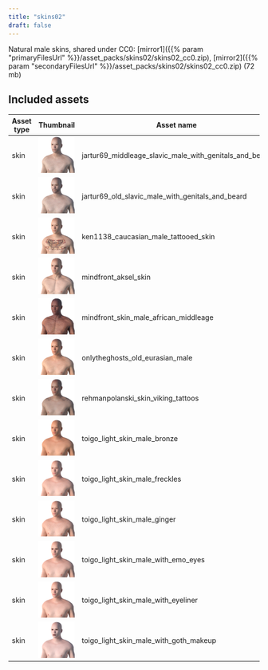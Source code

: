 ```yaml
---
title: "skins02"
draft: false
---
```


Natural male skins, shared under CC0: [mirror1]({{% param "primaryFilesUrl" %}}/asset_packs/skins02/skins02_cc0.zip), [mirror2]({{% param "secondaryFilesUrl" %}}/asset_packs/skins02/skins02_cc0.zip) (72 mb)


## Included assets

| Asset type | Thumbnail | Asset name | Author | Source | License |
| ---------- | --------- | ---------- | ------ | ------ | ------- |
| skin | ![jartur69_middleage_slavic_male_with_genitals_and_beard.png](jartur69_middleage_slavic_male_with_genitals_and_beard.png) | jartur69_middleage_slavic_male_with_genitals_and_beard | jartur69 | [asset repo](http://www.makehumancommunity.org/node/1508) | CC0 |
| skin | ![jartur69_old_slavic_male_with_genitals_and_beard.png](jartur69_old_slavic_male_with_genitals_and_beard.png) | jartur69_old_slavic_male_with_genitals_and_beard | jartur69 | [asset repo](http://www.makehumancommunity.org/node/1507) | CC0 |
| skin | ![ken1138_caucasian_male_tattooed_skin.png](ken1138_caucasian_male_tattooed_skin.png) | ken1138_caucasian_male_tattooed_skin | ken1138 | [asset repo](http://www.makehumancommunity.org/node/1601) | CC0 |
| skin | ![mindfront_aksel_skin.png](mindfront_aksel_skin.png) | mindfront_aksel_skin | Mindfront | [asset repo](http://www.makehumancommunity.org/node/850) | CC0 |
| skin | ![mindfront_skin_male_african_middleage.png](mindfront_skin_male_african_middleage.png) | mindfront_skin_male_african_middleage | Mindfront | [asset repo](http://www.makehumancommunity.org/node/526) | CC0 |
| skin | ![onlytheghosts_old_eurasian_male.png](onlytheghosts_old_eurasian_male.png) | onlytheghosts_old_eurasian_male | OnlyTheGhosts | [asset repo](http://www.makehumancommunity.org/node/1581) | CC0 |
| skin | ![rehmanpolanski_skin_viking_tattoos.png](rehmanpolanski_skin_viking_tattoos.png) | rehmanpolanski_skin_viking_tattoos | RehmanPolanski | [asset repo](http://www.makehumancommunity.org/node/2623) | CC0 |
| skin | ![toigo_light_skin_male_bronze.png](toigo_light_skin_male_bronze.png) | toigo_light_skin_male_bronze | MargaretToigo | [asset repo](http://www.makehumancommunity.org/node/1136) | CC0 |
| skin | ![toigo_light_skin_male_freckles.png](toigo_light_skin_male_freckles.png) | toigo_light_skin_male_freckles | MargaretToigo | [asset repo](http://www.makehumancommunity.org/node/1137) | CC0 |
| skin | ![toigo_light_skin_male_ginger.png](toigo_light_skin_male_ginger.png) | toigo_light_skin_male_ginger | MargaretToigo | [asset repo](http://www.makehumancommunity.org/node/1135) | CC0 |
| skin | ![toigo_light_skin_male_with_emo_eyes.png](toigo_light_skin_male_with_emo_eyes.png) | toigo_light_skin_male_with_emo_eyes | MargaretToigo | [asset repo](http://www.makehumancommunity.org/node/1139) | CC0 |
| skin | ![toigo_light_skin_male_with_eyeliner.png](toigo_light_skin_male_with_eyeliner.png) | toigo_light_skin_male_with_eyeliner | MargaretToigo | [asset repo](http://www.makehumancommunity.org/node/1138) | CC0 |
| skin | ![toigo_light_skin_male_with_goth_makeup.png](toigo_light_skin_male_with_goth_makeup.png) | toigo_light_skin_male_with_goth_makeup | MargaretToigo | [asset repo](http://www.makehumancommunity.org/node/1140) | CC0 |
